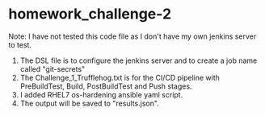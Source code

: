 # homework_challenge-2

Note: I have not tested this code file as I don't have my own jenkins server to test.

1. The DSL file is to configure the jenkins server and to create a job name called "git-secrets"
2. The Challenge_1_Trufflehog.txt is for the CI/CD pipeline with PreBuildTest, Build, PostBuildTest and Push stages.
3. I added RHEL7 os-hardening ansible yaml script.
4. The output will be saved to "results.json".
